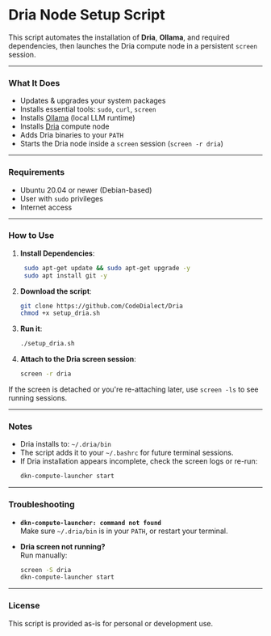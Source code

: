 
# Dria Node Setup Script

This script automates the installation of **Dria**, **Ollama**, and required dependencies, then launches the Dria compute node in a persistent `screen` session.

---

### What It Does

- Updates & upgrades your system packages
- Installs essential tools: `sudo`, `curl`, `screen`
- Installs [Ollama](https://ollama.com) (local LLM runtime)
- Installs [Dria](https://dria.co) compute node
- Adds Dria binaries to your `PATH`
- Starts the Dria node inside a `screen` session (`screen -r dria`)

---

### Requirements

- Ubuntu 20.04 or newer (Debian-based)
- User with `sudo` privileges
- Internet access

---

### How to Use
1. **Install Dependencies**:

   ```bash
    sudo apt-get update && sudo apt-get upgrade -y
    sudo apt install git -y
    ```
   
2. **Download the script**:
    ```bash
    git clone https://github.com/CodeDialect/Dria
    chmod +x setup_dria.sh
    ```

3. **Run it**:
    ```bash
    ./setup_dria.sh
    ```

4. **Attach to the Dria screen session**:
    ```bash
    screen -r dria
    ```

If the screen is detached or you're re-attaching later, use `screen -ls` to see running sessions.

---

### Notes

- Dria installs to: `~/.dria/bin`
- The script adds it to your `~/.bashrc` for future terminal sessions.
- If Dria installation appears incomplete, check the screen logs or re-run:
    ```bash
    dkn-compute-launcher start
    ```

---


### Troubleshooting

- **`dkn-compute-launcher: command not found`**  
  Make sure `~/.dria/bin` is in your `PATH`, or restart your terminal.

- **Dria screen not running?**  
  Run manually:  
  ```bash
  screen -S dria
  dkn-compute-launcher start
  ```

---

### License

This script is provided as-is for personal or development use. 
